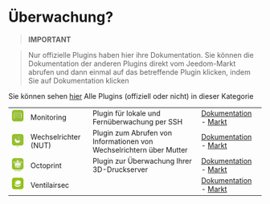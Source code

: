 
# Überwachung?


>**IMPORTANT**

>Nur offizielle Plugins haben hier ihre Dokumentation. Sie können die Dokumentation der anderen Plugins direkt vom Jeedom-Markt abrufen und dann einmal auf das betreffende Plugin klicken, indem Sie auf Dokumentation klicken


Sie können sehen [hier](https://market.jeedom.com/index.php?v=d&p=market&type=plugin&categorie=monitoring) Alle Plugins (offiziell oder nicht) in dieser Kategorie

| | | | |
|--- | --- | --- | ---|
|<img src="monitoring2/monitoring2_icon.png" class="pluginLogo" width="100" />|Monitoring|Plugin für lokale und Fernüberwachung per SSH|[Dokumentation](monitoring2/index.md) - [Markt](https://market.jeedom.com/index.php?v=d&p=market_display&id=3317)|
|<img src="nut/nut_icon.png" class="pluginLogo" width="100" />|Wechselrichter (NUT)|Plugin zum Abrufen von Informationen von Wechselrichtern über Mutter|[Dokumentation](nut/index.md) - [Markt](https://market.jeedom.com/index.php?v=d&p=market_display&id=1500)|
|<img src="octoprint/octoprint_icon.png" class="pluginLogo" width="100" />|Octoprint|Plugin zur Überwachung Ihrer 3D-Druckserver|[Dokumentation](octoprint/index.md) - [Markt](https://market.jeedom.com/index.php?v=d&p=market_display&id=3295)|
|<img src="ventilairsec/ventilairsec_icon.png" class="pluginLogo" width="100" />|Ventilairsec||[Dokumentation](ventilairsec/index.md) - [Markt](https://market.jeedom.com/index.php?v=d&p=market_display&id=3895)|
